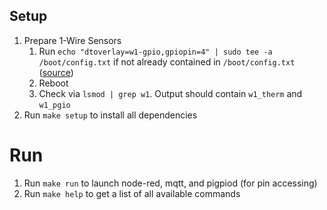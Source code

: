 ## Setup
1. Prepare 1-Wire Sensors
    1. Run `echo "dtoverlay=w1-gpio,gpiopin=4" | sudo tee -a /boot/config.txt` if not already contained in `/boot/config.txt` ([source](https://www.kompf.de/weather/pionewiremini.html))
    2. Reboot
    3. Check via `lsmod | grep w1`. Output should contain `w1_therm` and `w1_pgio`
2. Run `make setup` to install all dependencies

# Run
1. Run `make run` to launch node-red, mqtt, and pigpiod (for pin accessing)
2. Run `make help` to get a list of all available commands
